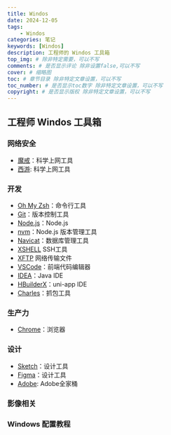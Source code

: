 ```yaml
---
title: Windos
date: 2024-12-05
tags: 
    - Windos
categories: 笔记
keywords: [Windos]
description: 工程师的 Windos 工具箱
top_img: # 除非特定需要，可以不写
comments: # 是否显示评论 除非设置false,可以不写
cover: # 缩略图
toc: # 章节目录 除非特定文章设置，可以不写
toc_number: # 是否显示toc数字 除非特定文章设置，可以不写
copyright: # 是否显示版权 除非特定文章设置，可以不写
---
```



## 工程师 Windos 工具箱


### 网络安全

- [魔戒](https://mojie.app/dashboard)：科学上网工具
- [西游](https://sunwk.fun/i/): 科学上网工具


### 开发

- [Oh My Zsh](https://ohmyz.sh/)：命令行工具
- [Git](https://git-scm.com/)：版本控制工具
- [Node.js](https://nodejs.org/)：Node.js
- [nvm](https://github.com/nvm-sh/nvm)：Node.js 版本管理工具
- [Navicat](https://www.navicat.com.cn/)：数据库管理工具
- [XSHELL](https://www.xshell.com/zh/xshell/) SSH工具
- [XFTP](https://www.xshell.com/zh/xftp/) 网络传输文件
- [VSCode](https://code.visualstudio.com/)：前端代码编辑器
- [IDEA](https://www.jetbrains.com/idea/)：Java IDE
- [HBuilderX](https://www.dcloud.io/hbuilderx.html)：uni-app IDE
- [Charles](https://www.charlesproxy.com/)：抓包工具


### 生产力

- [Chrome](https://www.google.com/chrome/)：浏览器


### 设计

- [Sketch](https://www.sketch.com/)：设计工具
- [Figma](https://www.figma.com/)：设计工具
- [Adobe](https://www.superso.top/Adobe/): Adobe全家桶


### 影像相关


### Windows 配置教程

